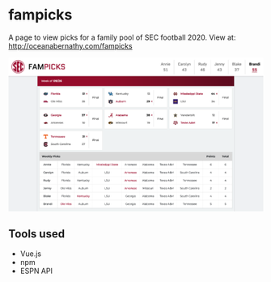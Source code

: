 # fampicks
A page to view picks for a family pool of SEC football 2020. View at: http://oceanabernathy.com/fampicks

![Alt text](/public/screenshot.png?raw=true "Screenshot")

## Tools used
- Vue.js
- npm
- ESPN API
